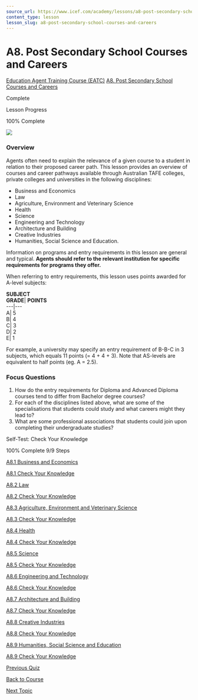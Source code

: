 ```yaml
---
source_url: https://www.icef.com/academy/lessons/a8-post-secondary-school-courses-and-careers/
content_type: lesson
lesson_slug: a8-post-secondary-school-courses-and-careers
---
```


# A8. Post Secondary School Courses and Careers

[Education Agent Training Course (EATC)](https://www.icef.com/academy/courses/education-agent-training-course-eatc/) [A8. Post Secondary School Courses and Careers](https://www.icef.com/academy/lessons/a8-post-secondary-school-courses-and-careers/)

Complete

Lesson Progress 

100% Complete 

![](https://www.icef.com/academy/wp-content/uploads/2022/09/pexels-lil-artsy-1925536-1024x683.jpg)

### Overview

Agents often need to explain the relevance of a given course to a student in relation to their proposed career path. This lesson provides an overview of courses and career pathways available through Australian TAFE colleges, private colleges and universities in the following disciplines:

  * Business and Economics
  * Law
  * Agriculture, Environment and Veterinary Science
  * Health
  * Science
  * Engineering and Technology
  * Architecture and Building
  * Creative Industries
  * Humanities, Social Science and Education.



Information on programs and entry requirements in this lesson are general and typical. **Agents should refer to the relevant institution for specific requirements for programs they offer.**

When referring to entry requirements, this lesson uses points awarded for A-level subjects:

**SUBJECT  
GRADE**| **POINTS**  
---|---  
A| 5  
B| 4  
C| 3  
D| 2  
E| 1  
  
For example, a university may specify an entry requirement of B-B-C in 3 subjects, which equals 11 points (= 4 + 4 + 3). Note that AS-levels are equivalent to half points (eg. A = 2.5).

### Focus Questions

  1. How do the entry requirements for Diploma and Advanced Diploma courses tend to differ from Bachelor degree courses?
  2. For each of the disciplines listed above, what are some of the specialisations that students could study and what careers might they lead to?
  3. What are some professional associations that students could join upon completing their undergraduate studies?



Self-Test: Check Your Knowledge

100% Complete  9/9 Steps 

[ A8.1 Business and Economics ](https://www.icef.com/academy/topic/a8-1-business-and-economics/)

[ A8.1 Check Your Knowledge ](https://www.icef.com/academy/quizzes/a8-1-check-your-knowledge/)

[ A8.2 Law ](https://www.icef.com/academy/topic/a8-2-law/)

[ A8.2 Check Your Knowledge ](https://www.icef.com/academy/quizzes/a8-2-check-your-knowledge/)

[ A8.3 Agriculture, Environment and Veterinary Science ](https://www.icef.com/academy/topic/a8-3-agriculture-environment-and-veterinary-science/)

[ A8.3 Check Your Knowledge ](https://www.icef.com/academy/quizzes/a8-3-check-your-knowledge/)

[ A8.4 Health ](https://www.icef.com/academy/topic/a8-4-health/)

[ A8.4 Check Your Knowledge ](https://www.icef.com/academy/quizzes/a8-4-check-your-knowledge/)

[ A8.5 Science ](https://www.icef.com/academy/topic/a8-5-science/)

[ A8.5 Check Your Knowledge ](https://www.icef.com/academy/quizzes/a8-5-check-your-knowledge/)

[ A8.6 Engineering and Technology ](https://www.icef.com/academy/topic/a8-6-engineering-and-technology/)

[ A8.6 Check Your Knowledge ](https://www.icef.com/academy/quizzes/a8-6-check-your-knowledge/)

[ A8.7 Architecture and Building ](https://www.icef.com/academy/topic/a8-7-architecture-and-building/)

[ A8.7 Check Your Knowledge ](https://www.icef.com/academy/quizzes/a8-7-check-your-knowledge/)

[ A8.8 Creative Industries ](https://www.icef.com/academy/topic/a8-8-creative-industries/)

[ A8.8 Check Your Knowledge ](https://www.icef.com/academy/quizzes/a8-8-check-your-knowledge/)

[ A8.9 Humanities, Social Science and Education ](https://www.icef.com/academy/topic/a8-9-humanities-social-science-and-education/)

[ A8.9 Check Your Knowledge ](https://www.icef.com/academy/quizzes/a8-9-check-your-knowledge/)

[ Previous Quiz ](https://www.icef.com/academy/quizzes/a7-10-check-your-knowledge/)

[Back to Course](https://www.icef.com/academy/courses/education-agent-training-course-eatc/)

[ Next Topic ](https://www.icef.com/academy/topic/a8-1-business-and-economics/)
